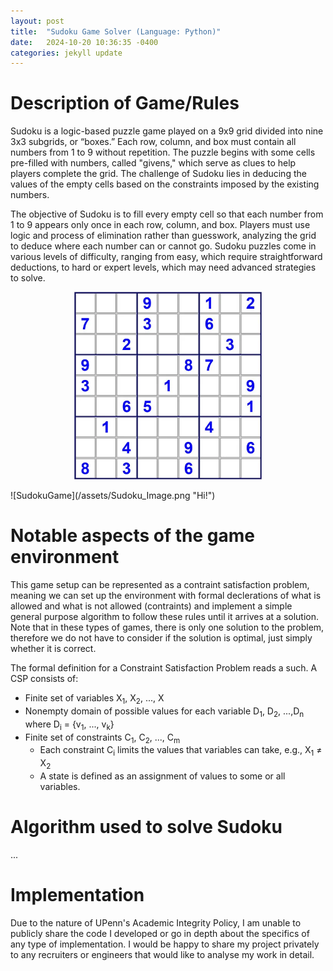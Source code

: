 ```yaml
---
layout: post
title:  "Sudoku Game Solver (Language: Python)"
date:   2024-10-20 10:36:35 -0400
categories: jekyll update
---
```

# Description of Game/Rules
Sudoku is a logic-based puzzle game played on a 9x9 grid divided into nine 3x3 subgrids, or “boxes.” Each row, column, and box must contain all numbers from 1 to 9 without repetition. The puzzle begins with some cells pre-filled with numbers, called "givens," which serve as clues to help players complete the grid. The challenge of Sudoku lies in deducing the values of the empty cells based on the constraints imposed by the existing numbers.

The objective of Sudoku is to fill every empty cell so that each number from 1 to 9 appears only once in each row, column, and box. Players must use logic and process of elimination rather than guesswork, analyzing the grid to deduce where each number can or cannot go. Sudoku puzzles come in various levels of difficulty, ranging from easy, which require straightforward deductions, to hard or expert levels, which may need advanced strategies to solve.
<p align="center">
  <img src="/assets/Sudoku_Image.png" alt="Image description" width="300">
</p>
![SudokuGame](/assets/Sudoku_Image.png "Hi!")

# Notable aspects of the game environment
This game setup can be represented as a contraint satisfaction problem, meaning we can set up the environment with formal declerations of what is allowed and what is not allowed (contraints) and implement a simple general purpose algorithm to follow these rules until it arrives at a solution. Note that in these types of games, there is only one solution to the problem, therefore we do not have to consider if the solution is optimal, just simply whether it is correct.

The formal definition for a Constraint Satisfaction Problem reads a such. 
A CSP consists of:
- Finite set of variables X<sub>1</sub>, X<sub>2</sub>, ..., X<sub></sub>
- Nonempty domain of possible values for each variable D<sub>1</sub>, D<sub>2</sub>, ...,D<sub>n</sub> where D<sub>i</sub> = {v<sub>1</sub>, ..., v<sub>k</sub>}
- Finite set of constraints C<sub>1</sub>, C<sub>2</sub>, ..., C<sub>m</sub>
    - Each constraint C<sub>i</sub> limits the values that variables can take, e.g., X<sub>1</sub> ≠ X<sub>2</sub> 
    - A state is defined as an assignment of values to some or all variables.

# Algorithm used to solve Sudoku
...


# Implementation
Due to the nature of UPenn's Academic Integrity Policy, I am unable to publicly share the code I developed or go in depth about the specifics of any type of implementation. I would be happy to share my project privately to any recruiters or engineers that would like to analyse my work in detail. 


